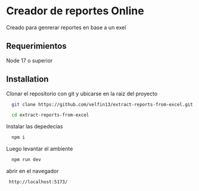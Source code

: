 
# Creador de reportes Online

Creado para genrerar reportes en base a un exel

## Requerimientos

Node 17 o superior


## Installation

Clonar el repositorio con git y ubicarse en la raiz del proyecto

```bash
  git clone https://github.com/velfin13/extract-reports-from-excel.git
```
```bash
  cd extract-reports-from-excel
```
Instalar las depedecias
```bash
  npm i
```
Luego levantar el ambiente
```bash
  npm run dev
```
abrir en el navegador
```bash
 http://localhost:5173/
```
